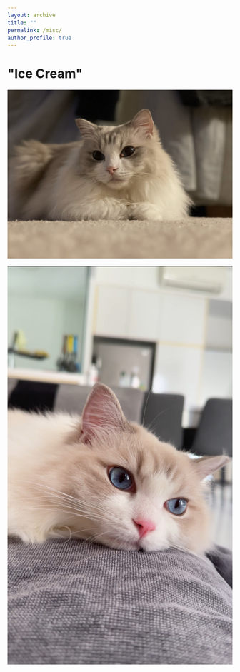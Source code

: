 ```yaml
---
layout: archive
title: ""
permalink: /misc/
author_profile: true
---
```



# "Ice Cream"

![](</images/misc/cat1.jpg?height=100>)

![](</images/misc/cat3.JPG?height=100>)
